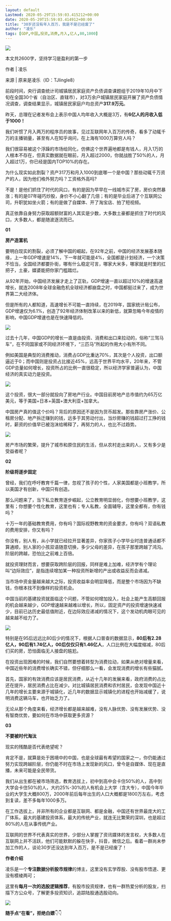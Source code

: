 ```yaml
---
layout: default
Lastmod: 2020-05-29T15:59:03.415212+00:00
date: 2020-05-29T15:59:03.414912+00:00
title: "30岁还没有年入百万，我是不是已经废了"
author: "凌乐"
tags: [GDP,中国,投资,消费,月入,亿人,80,1000]
---
```


  

**![](https://images.weserv.nl/?url=https%3A//mmbiz.qpic.cn/mmbiz_gif/bPIib6DnWUA9cWoUMkAzdjoLnTCXh9SgnCBvx6bPEXjVrm4MKI54icvicxzIRFAH65ex4xUvROcJYZWhVkIQxy8mg/640%3Fwx_fmt%3Dgif)**  

本文共2600字，坚持学习是盈利的第一步  

作者 | 凌乐

来源 | 原来是凌乐（ID：TJlingle8）

前段时间，央行调查统计司城镇居民家庭资产负债调查课题组于2019年10月中下旬在全国30个省（自治区、直辖市），对3万余户城镇居民家庭开展了资产负债情况调查，调查结果显示，城镇居民家庭户均总资产**317.9万元**。  

昨天，总理在记者发布会上表示中国人均年收入大概是3万，有**6亿人的月收入低于1000！**

我们听惯了月入两万的程序员的故事，见过互联网年入百万的传奇，看多了动辄千万的主播销量，甚至有人在知乎询问，在上海有1000万算穷人吗？

我们很容易被这个浮躁的市场给同化，仿佛这个世界遍地都是有钱人，月入1万的人根本不存在，但真实数据就在眼前，月入超过2000，你就战胜了50%的人，月入超过1万，你已经是国内TOP10%的存在。

为什么现实如此割裂？资产317万和月入1000到底哪一个是中国？那些动辄千万资产的人，因为他们格外努力吗？工资格外高吗?

不是！是他们抓住了时代的风口，有的是因为早早在一线城市买了房，房价突然暴涨；有的是07年碰巧炒股，身价不小心翻了几倍；有的是毕业后进了个互联网公司，升职犹如坐火箭；有的是做了自媒体、开了淘宝店、拍了短视频。

真正依靠自身努力获取超额财富的人其实是少数，大多数土豪都是抓住了时代的风口，大多数人，都是随波逐流而已。

  

**01**

**房产造富机**

要明白现实的割裂，必须了解中国的崛起，在92年之前，中国的经济发展基本随缘，上一年GDP增速是14%，下一年就可能是4%，全国都是计划经济，一个决策不恰当，全国经济都要扑街，哪有什么稳定可言，哪家大米多，哪家就是村里的扛把子，土豪，媒婆能把你家门槛踏烂。

从92年开始，中国经济发展才走上了正轨，GDP增速一直以超过10%的增速高速增长，就连2008年全球金融危机全球经济都崩盘之时，中国都挺过来了，成为世界第二大经济体。

但是所有的人都知道，高速增长不可能一直持续，在2019年，国家统计局公布，GDP增速仅为6.1%，创造了92年经济体制改革以来的新低，就算忽略今年疫情的影响，中国GDP增速也是在快速降低的。  

![](https://images.weserv.nl/?url=https%3A//mmbiz.qpic.cn/mmbiz_png/bPIib6DnWUAicDyGhxLE672ZIOKPYjOa89Tk4UMSicMHG9t5nnDuL90ct1rCRd0lz2YrmoDeDjCGJDpIqQ7YI7fCg/640%3Fwx_fmt%3Dpng)

过去十几年，中国GDP的增长一直是由投资、消费和出口来拉动的，俗称“三驾马车”，在不同国家或不同经济环境下，“三匹马”所起的作用大小有所不同。

例如美国是典型的消费推动，消费占GDP比重达70%，其次是个人投资，出口额逼近于0；而中国则是投资占比接近45%，远高于世界平均水平，20年来，不管GDP总量如何增长，投资所占的比例一直很稳定，所以经济学家普遍认为，中国经济的真实动力是投资。

![](https://images.weserv.nl/?url=https%3A//mmbiz.qpic.cn/mmbiz_png/bPIib6DnWUAicDyGhxLE672ZIOKPYjOa8918CvgViaNvGk9Cx8Riacr4BKPibNqKeWVuiaIXnOTM8OdfrxW4Y0hnkf7g/640%3Fwx_fmt%3Dpng)

这个投资，很大一部分就投向了房地产行业。中国目前房地产总市值约为65万亿美元，等于美国+日本+英国+澳大利亚+加拿大。

中国房产真的值这个价吗？背后的原因还不是因为货币超发。那些靠房产涨价、公租房分配、地产拆迁赚到的钱，远多于其劳动付出，当炒房赚的钱超过打工挣的钱时，薪资的价值早已被泡沫给稀释了，再努力的人，也比不过趋势。

![](https://images.weserv.nl/?url=https%3A//mmbiz.qpic.cn/mmbiz_png/bPIib6DnWUA9SGXKIvazDz5mhS79QoruBPlwu7z8jOjh3Ch8U9WoeQic5YmicoOgvTRqUiauUQAebB0KlCAibOICKow/640%3Fwx_fmt%3Dpng)

房产市场的繁荣，提升了城市和原住民的生活，但从农村走出来的人，又有多少是受益者呢？

  

**02**

**阶级将逐步固定**

曾经，我们在呼吁教育千篇一律，忽视了孩子的个性，人家美国都是小班教学，所以美国才有创新，中国只有创造。

那么问题来了，当下私立教育逐步崛起，公立教育明显弱化，你想要小班教学，这里有；你想要个性化教育，这里也有；专人私教，全面辅导，这里全都有，你有钱吗？  

十万一年的基础教育费用，你有吗？国际视野教育的资金要求，你有吗？双语私教的费用安排，你又有吗？  

你没有，别人有，从小学就已经拉开显著差异，你家孩子小学毕业时连普通话都不算通顺，别人家的小孩双语随意切换，多少父母的差异，在孩子那里跨越了鸿沟。阶层的跨越，恐怕比之前难上百倍。

就投资理财而言，想要获取跨阶层的回报，同样是难上加难，经济学有个理论叫“边际效应”，是指连续增加某一种投资所新增的产出或收益反而会递减。

当市场中资金量越来越大之际，投资收益率会明显降低，而是整个市场因为不缺钱，你根本找不到像样的投资机会。

中国当前的基建投资就面临这个问题，不管如何增加投入，社会上能产生高额回报的机会越来越少，GDP增速越来越难以增长，所以，固定资产的投资增速快速减少，目前已达历史最低值附近，在边际效应递减的情况下，这个发动机肉眼可见的越来越不给力了。

![](https://images.weserv.nl/?url=https%3A//mmbiz.qpic.cn/mmbiz_png/bPIib6DnWUAicDyGhxLE672ZIOKPYjOa895oqkHvEysddI7G7mBZbItR99uxo1STJqdNPl1ib4iaSJaEBGNZGGgIJg/640%3Fwx_fmt%3Dpng)

特别是在95后远远比80后少的情况下，根据人口普查的数据显示，**80后有2.28亿人，90后有1.74亿人，00后仅仅只有1.46亿人**，人口比例在大幅度缩减，80后们买的房，恐怕面临无人接盘的尴尬。

在投资出现困难的时候，我们自然要想着转型为消费拉动，如果从绝对增量来看，中国近些年的消费增长确实不错，但仔细那么一看，会发现消费的增长有些猫腻。

首先，国家的有效消费应该是居民消费，从近十几年的发展来看，政府消费的占比还在提升，居民消费占比在减少。对比城镇居民消费和农村居民，会发现中国近十几年的增长主要来源于城镇化，近几年的数据显示城镇化的进程也开始减缓了，说明消费这辆马车，也开始乏力了。

无论从那个角度来看，经济增长都是越来越难，没有人脉优势、没有发展优势、没有智商优势，要如何在市场中获取更多资源？  

  

**03**

**不要被时代淘汰**

现实的残酷是否代表绝望呢？

肯定不是，就算是处于困境中的中国，也是全球最有希望的国家之一，你仍能通过努力实现跨越阶层，你仍能不时在市场上发现新的风口，曾今是自媒体、现在是直播，未来可能是全民带货。

我们从出生都在被市场筛选，教育选拔上，初中到高中会卡住50%的人，高中到大学会卡住50%的人，大约25%-30%的人有机会上大学（含大专），中国今年毕业的大学生大概800万，2000年前后每年出生的人口大概都是1800万左右，考虑到复读，差不多每年1000多万。

在工作选拔上，并非所有的企业都是互联网、都是金融，中国还有世界最庞大的工厂体系，最大的基建投资体系，最大的传统产业，就连无比繁荣的深圳，也是超过80%的人在从事传统产业。

互联网的世界不代表真实的世界，少部分人掌握了资讯媒体的发言权，大多数人在互联网上并不活跃，他们可能默默的躲在快手，抖音，微信之后。看着一群尚未参加工作的人，谈论30岁还没达到年入百万，是不是已经废了！

  

**作者介绍**  

凌乐是一个**专注数据分析股市规律**的博主，这里没有玄学荐股、没有股市悟道、更没有模棱两可；

这里有**每月一次的选股逻辑推荐**，有股市投资规律，也有一群热爱分析的股友，扫描下方公众号，了解更多投资知识，追踪陆股通选股动向。

![](https://images.weserv.nl/?url=https%3A//mmbiz.qpic.cn/mmbiz_jpg/bPIib6DnWUAicSKQsV2DpbowYtkibKZH7w6dzHHwjdPJUqziaSmHibGFNk8wpQIIvwRRbZfXZiaM1b6ZeoEicuqmiaOzKg/640%3Fwx_fmt%3Djpeg)

**随手点“在看”，拒绝白嫖**👇👇

